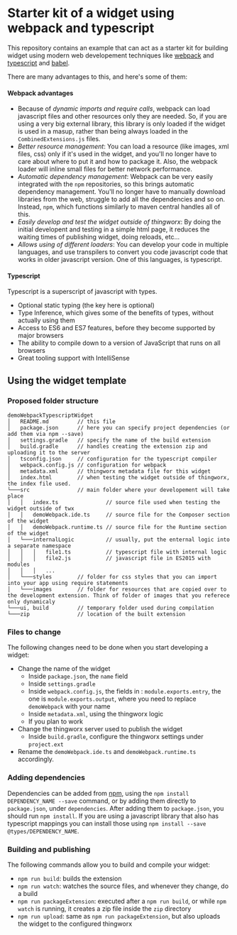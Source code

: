 # Starter kit of a widget using webpack and typescript

This repository contains an example that can act as a starter kit for building widget using modern web developement techniques like [webpack](https://webpack.js.org/) and [typescript](https://www.typescriptlang.org/) and [babel](https://babeljs.io/).

There are many advantages to this, and here's some of them:

#### Webpack advantages
* Because of *dynamic imports and require calls*, webpack can load javascript files and other resources only they are needed. So, if you are using a very big external library, this library is only loaded if the widget is used in a masup, rather than being always loaded in the `CombinedExtensions.js` files.
* *Better resource management*: You can load a resource (like images, xml files, css) only if it's used in the widget, and you'll no longer have to care about where to put it and how to package it. Also, the webpack loader will inline small files for better network performance.
* *Automatic dependency management*: Webpack can be very easily integrated with the `npm` repositories, so this brings automatic dependency management. You'll no longer have to manually download libraries from the web, struggle to add all the dependencies and so on. Instead, `npm`, which functions similarly to maven central handles all of this.
* *Easily develop and test the widget outside of thingworx*: By doing the initial developent and testing in a simple html page, it reduces the waiting times of publishing widget, doing reloads, etc...
* *Allows using of different loaders*: You can develop your code in multiple languages, and use transpilers to convert you code javascript code that works in older javascript version. One of this languages, is typescript.

#### Typescript
Typescript is a superscript of javascript with types. 
* Optional static typing (the key here is optional)
* Type Inference, which gives some of the benefits of types, without actually using them
* Access to ES6 and ES7 features, before they become supported by major browsers
* The ability to compile down to a version of JavaScript that runs on all browsers
* Great tooling support with IntelliSense

## Using the widget template
### Proposed folder structure

```
demoWebpackTypescriptWidget
│   README.md         // this file
│   package.json      // here you can specify project dependencies (or add them via npm --save)
│   settings.gradle   // specify the name of the build extension
│   build.gradle      // handles creating the extension zip and uploading it to the server
│   tsconfig.json     // configuration for the typescript compiler
│   webpack.config.js // configuration for webpack
│   metadata.xml      // thingworx metadata file for this widget
│   index.html        // when testing the widget outside of thingworx, the index file used.
└───src               // main folder where your developement will take place
│   │   index.ts               // source file used when testing the widget outside of twx
│   │   demoWebpack.ide.ts     // source file for the Composer section of the widget
│   │   demoWebpack.runtime.ts // source file for the Runtime section of the widget
│   └───internalLogic          // usually, put the enternal logic into a separate namespace
│   │   │   file1.ts           // typescript file with internal logic
│   │   │   file2.js           // javascript file in ES2015 with modules  
│   │   │   ...
│   └───styles        // folder for css styles that you can import into your app using require statements
│   └───images        // folder for resources that are copied over to the development extension. Think of folder of images that you referece only dynamicaly
└───ui, build         // temporary folder used during compilation
└───zip               // location of the built extension
```

### Files to change
The following changes need to be done when you start developing a widget:

* Change the name of the widget
  * Inside `package.json`, the `name` field
  * Inside `settings.gradle`
  * Inside `webpack.config.js`, the fields in : `module.exports.entry`, the one is `module.exports.output`, where you need to replace `demoWebpack` with your name
  * Inside `metadata.xml`, using the thingworx logic
  * If you plan to work 
* Change the thingworx server used to publish the widget
  * Inside `build.gradle`, configure the thingworx settings under `project.ext`
* Rename the `demoWebpack.ide.ts` and `demoWebpack.runtime.ts` accordingly.

### Adding dependencies

Dependencies can be added from [npm](https://www.npmjs.com/), using the `npm install DEPENDENCY_NAME --save` command, or by adding them directly to `package.json`, under `dependencies`. After adding them to `package.json`, you should run `npm install`.
If you are using a javascript library that also has typescript mappings you can install those using `npm install --save @types/DEPENDENCY_NAME`. 

### Building and publishing

The following commands allow you to build and compile your widget:
* `npm run build`: builds the extension
* `npm run watch`: watches the source files, and whenever they change, do a build
* `npm run packageExtension`: executed after a `npm run build`, or while `npm watch` is running, it creates a zip file inside the `zip` directory
* `npm run upload`: same as `npm run packageExtension`, but also uploads the widget to the configured thingworx

